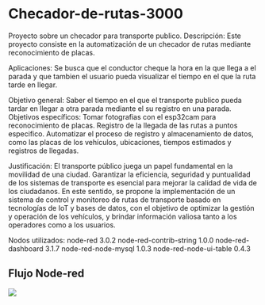 # Checador-de-rutas-3000
Proyecto sobre un checador para transporte publico.
Descripción:	Este proyecto consiste en la automatización de un checador de rutas mediante reconocimiento de placas.

Aplicaciones:	Se busca que el conductor cheque la hora en la que llega a el parada y que tambien el usuario pueda visualizar el tiempo en el que la ruta tarde en llegar.

Objetivo general:	Saber el tiempo en el que el transporte publico pueda tardar en llegar a otra parada mediante el su registro en una parada.
Objetivos específicos:	Tomar fotografias con el esp32cam para reconocimiento de placas.	Registro de la llegada de las rutas a puntos especifico. Automatizar el proceso de registro y almacenamiento de datos, como las placas de los vehículos, ubicaciones, tiempos estimados y registros de llegadas.

Justificación:	El transporte público juega un papel fundamental en la movilidad de una ciudad. Garantizar la eficiencia, seguridad y puntualidad de los sistemas de transporte es esencial para mejorar la calidad de vida de los ciudadanos. En este sentido, se propone la implementación de un sistema de control y monitoreo de rutas de transporte basado en tecnologías de IoT y bases de datos, con el objetivo de optimizar la gestión y operación de los vehículos, y brindar información valiosa tanto a los operadores como a los usuarios.

Nodos utilizados:
node-red
3.0.2
node-red-contrib-string
1.0.0
node-red-dashboard
3.1.7
node-red-node-mysql
1.0.3
node-red-node-ui-table
0.4.3

## Flujo Node-red
<img src="https://raw.githubusercontent.com/Vanadiox/Checador-de-rutas-3000/main/Imagenes/img1.png">

